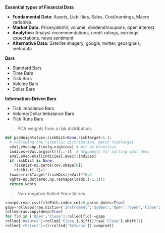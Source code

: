 
**Essential types of Financial Data**
- **Fundamental Data:** Assets, Liabilities, Sales, Cost/earnings, Macro variables.
- **Market Data:** Price/yield/IV, volume, dividend/coupons, open interest
- **Analytics:** Analyst recommendations, credit ratings, earnings expectations, news sentiment
- **Alternative Data:** Satellite imagery, google, twitter, geosignals, metadata


**Bars**
- Standard Bars
- Time Bars
- Tick Bars
- Volume Bars
- Dollar Bars

**Information-Driven Bars**
- Tick Imbalance Bars
- Volume/Dollar Imbalance Bars
- Tick Runs Bars


> PCA weights from a risk distribution.
```python
def pcaWeights(cov,riskDist=None,riskTarget=1.):
  # Following the riskAlloc distribution, match riskTarget
  eVal,eVec=np.linalg.eigh(cov) # mst be Hermitian
  indices=eVal.argsort()[::-1]  # arguments for sorting eVal desc
  eVal,eVec=eVal[indicies],eVec[:indices]
  if riskDist is None:
    riskDist=np.zeros(cov.shape[0])
    riskDist[-1]=1.
  loads=riskTarget*(riskDist/eVal)**0.5
  wghts=np.dot(eVec,np.reshape(loads,(-1,1)))
  return wghts
```

> Non-negative Rolled Price Series
```python
raw=pd.read_csv(filePath,index_col=0,parse_dates=True)
gaps=rollGaps(raw,dictio={'Instrument':'Symbol','Open':'Open','Close':'Close'})
rolled=raw.copy(deep=True)
for fld in ['Open','Close']:rolled[fld]-=gaps
rolled['Returns']=rolled['Close'].diff()/raw['Close'].shift(1)
rolled['rPrices']=(1+rolled['Returns']).cumpred()
```
<!--stackedit_data:
eyJoaXN0b3J5IjpbMTgyNDk1Mzg1NywtMjA4ODc0NjYxMl19
-->